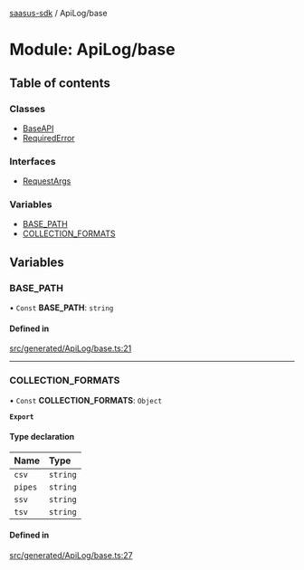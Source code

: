 [saasus-sdk](../README.md) / ApiLog/base

# Module: ApiLog/base

## Table of contents

### Classes

- [BaseAPI](../classes/ApiLog_base.BaseAPI.md)
- [RequiredError](../classes/ApiLog_base.RequiredError.md)

### Interfaces

- [RequestArgs](../interfaces/ApiLog_base.RequestArgs.md)

### Variables

- [BASE\_PATH](ApiLog_base.md#base_path)
- [COLLECTION\_FORMATS](ApiLog_base.md#collection_formats)

## Variables

### BASE\_PATH

• `Const` **BASE\_PATH**: `string`

#### Defined in

[src/generated/ApiLog/base.ts:21](https://github.com/saasus-platform/saasus-sdk-javascript/blob/55abc15/src/generated/ApiLog/base.ts#L21)

___

### COLLECTION\_FORMATS

• `Const` **COLLECTION\_FORMATS**: `Object`

**`Export`**

#### Type declaration

| Name | Type |
| :------ | :------ |
| `csv` | `string` |
| `pipes` | `string` |
| `ssv` | `string` |
| `tsv` | `string` |

#### Defined in

[src/generated/ApiLog/base.ts:27](https://github.com/saasus-platform/saasus-sdk-javascript/blob/55abc15/src/generated/ApiLog/base.ts#L27)
